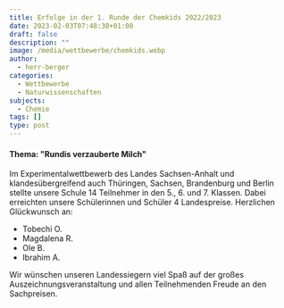 ```yaml
---
title: Erfolge in der 1. Runde der Chemkids 2022/2023
date: 2023-02-03T07:48:30+01:00
draft: false
description: ""
image: /media/wettbewerbe/chemkids.webp
author:
  - herr-berger
categories:
  - Wettbewerbe
  - Naturwissenschaften
subjects:
  - Chemie
tags: []
type: post
---
```

#### Thema: "Rundis verzauberte Milch"

Im Experimentalwettbewerb des Landes Sachsen-Anhalt und klandesübergreifend auch Thüringen, Sachsen, Brandenburg und Berlin stellte unsere Schule 14 Teilnehmer in den 5., 6. und 7. Klassen. Dabei erreichten unsere Schülerinnen und Schüler 4 Landespreise. Herzlichen Glückwunsch an:

- Tobechi O.
- Magdalena R.
- Ole B.
- Ibrahim A.

Wir wünschen unseren Landessiegern viel Spaß auf der großes Auszeichnungsveranstaltung und allen Teilnehmenden Freude an den Sachpreisen. 








